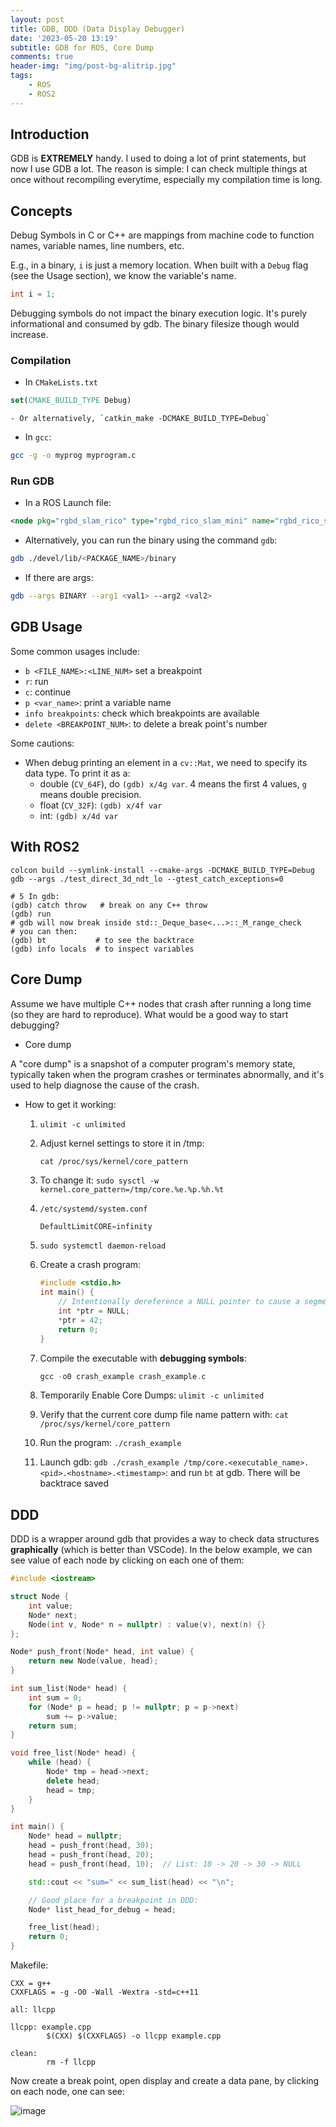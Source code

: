 ```yaml
---
layout: post
title: GDB, DDD (Data Display Debugger)
date: '2023-05-20 13:19'
subtitle: GDB for ROS, Core Dump
comments: true
header-img: "img/post-bg-alitrip.jpg"
tags:
    - ROS
    - ROS2
---
```


## Introduction

GDB is **EXTREMELY** handy. I used to doing a lot of print statements, but now I use GDB a lot. The reason is simple: I can check multiple things at once without recompiling everytime, especially my compilation time is long.

## Concepts

Debug Symbols in C or C++ are mappings from machine code to function names, variable names, line numbers, etc.

E.g., in a binary, `i` is just a memory location. When built with a `Debug` flag (see the Usage section), we know the variable's name.

```cpp
int i = 1;
```

Debugging symbols do not impact the binary execution logic. It's purely informational and consumed by gdb. The binary filesize though would increase.

### Compilation

- In `CMakeLists.txt`

```cmake
set(CMAKE_BUILD_TYPE Debug)
```

    - Or alternatively, `catkin_make -DCMAKE_BUILD_TYPE=Debug`

- In `gcc`:

```bash
gcc -g -o myprog myprogram.c
```

### Run GDB

- In a ROS Launch file:

```xml
<node pkg="rgbd_slam_rico" type="rgbd_rico_slam_mini" name="rgbd_rico_slam_mini" output="screen" launch-prefix="gdb -ex run --args"/>
```

- Alternatively, you can run the binary using the command `gdb`:

```bash
gdb ./devel/lib/<PACKAGE_NAME>/binary
```

- If there are args:

```bash
gdb --args BINARY --arg1 <val1> --arg2 <val2>
```

## GDB Usage

Some common usages include:

- `b <FILE_NAME>:<LINE_NUM>` set a breakpoint
- `r`: run
- `c`: continue
- `p <var_name>`: print a variable name
- `info breakpoints`: check which breakpoints are available
- `delete <BREAKPOINT_NUM>`: to delete a break point's number

Some cautions:

- When debug printing an element in a `cv::Mat`, we need to specify its data type. To print it as a:
  - double (`CV_64F`), do `(gdb) x/4g var`. 4 means the first 4 values, `g` means double precision.
  - float (`CV_32F`): `(gdb) x/4f var`
  - int: `(gdb) x/4d var`

## With ROS2

```
colcon build --symlink-install --cmake-args -DCMAKE_BUILD_TYPE=Debug
gdb --args ./test_direct_3d_ndt_lo --gtest_catch_exceptions=0

# 5 In gdb:
(gdb) catch throw   # break on any C++ throw
(gdb) run
# gdb will now break inside std::_Deque_base<...>::_M_range_check
# you can then:
(gdb) bt           # to see the backtrace
(gdb) info locals  # to inspect variables
```

## Core Dump

Assume we have multiple C++ nodes that crash after running a long time (so they are hard to reproduce). What would be a good way to start debugging?

- Core dump

 A "core dump" is a snapshot of a computer program's memory state, typically taken when the program crashes or terminates abnormally, and it's used to help diagnose the cause of the crash.

- How to get it working:
    1. `ulimit -c unlimited`
    2. Adjust kernel settings to store it in /tmp:

        ```
        cat /proc/sys/kernel/core_pattern
        ```

    3. To change it: `sudo sysctl -w kernel.core_pattern=/tmp/core.%e.%p.%h.%t`
    4. `/etc/systemd/system.conf`

        ```cpp
        DefaultLimitCORE=infinity
        ```

    5. `sudo systemctl daemon-reload`
    6. Create a crash program:

        ```cpp
        #include <stdio.h>
        int main() {
            // Intentionally dereference a NULL pointer to cause a segmentation fault.
            int *ptr = NULL;
            *ptr = 42;
            return 0;
        }
        ```

    7. Compile the executable with **debugging symbols**:

        ```cpp
        gcc -o0 crash_example crash_example.c
        ```

    8. Temporarily Enable Core Dumps: `ulimit -c unlimited`
    9. Verify that the current core dump file name pattern with: `cat /proc/sys/kernel/core_pattern`
    10. Run the program: `./crash_example`
    11. Launch gdb: `gdb ./crash_example /tmp/core.<executable_name>.<pid>.<hostname>.<timestamp>`: and run `bt` at gdb. There will be backtrace saved

## DDD

DDD is a wrapper around gdb that provides a way to check data structures **graphically** (which is better than VSCode). In the below example, we can see value of each node by clicking on each one of them:

```cpp
#include <iostream>

struct Node {
    int value;
    Node* next;
    Node(int v, Node* n = nullptr) : value(v), next(n) {}
};

Node* push_front(Node* head, int value) {
    return new Node(value, head);
}

int sum_list(Node* head) {
    int sum = 0;
    for (Node* p = head; p != nullptr; p = p->next)
        sum += p->value;
    return sum;
}

void free_list(Node* head) {
    while (head) {
        Node* tmp = head->next;
        delete head;
        head = tmp;
    }
}

int main() {
    Node* head = nullptr;
    head = push_front(head, 30);
    head = push_front(head, 20);
    head = push_front(head, 10);  // List: 10 -> 20 -> 30 -> NULL

    std::cout << "sum=" << sum_list(head) << "\n";

    // Good place for a breakpoint in DDD:
    Node* list_head_for_debug = head;

    free_list(head);
    return 0;
}
```

Makefile:

```make
CXX = g++
CXXFLAGS = -g -O0 -Wall -Wextra -std=c++11

all: llcpp

llcpp: example.cpp
        $(CXX) $(CXXFLAGS) -o llcpp example.cpp

clean:
        rm -f llcpp
```

Now create a break point, open display and create a data pane, by clicking on each node, one can see:

![image](https://github.com/user-attachments/assets/1e6041d9-48b8-449c-af45-1394f32b6b68)


